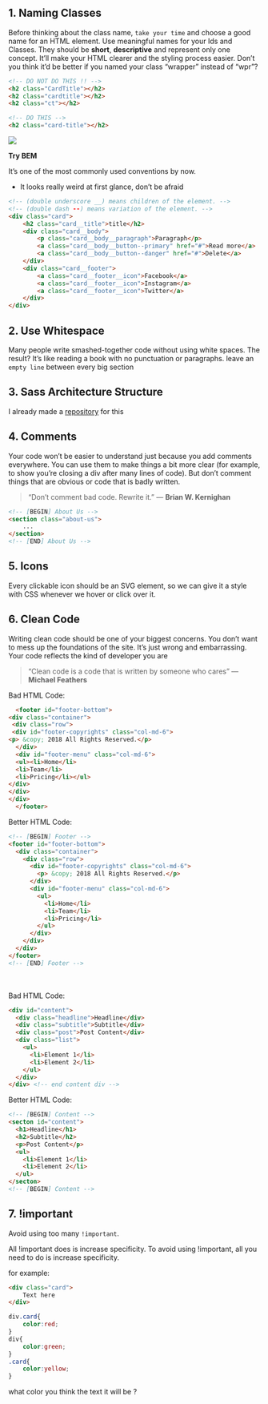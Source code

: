 ## 1. Naming Classes

Before thinking about the class name, `take your time` and choose a good name for an HTML element.
Use meaningful names for your Ids and Classes. They should be **short**, **descriptive** and represent only one concept.
It’ll make your HTML clearer and the styling process easier.
Don’t you think it’d be better if you named your class “wrapper” instead of “wpr”?

```html
<!-- DO NOT DO THIS !! -->
<h2 class="CardTitle"></h2>
<h2 class="cardtitle"></h2>
<h2 class="ct"></h2>

<!-- DO THIS -->
<h2 class="card-title"></h2>
```

<img src="https://miro.medium.com/max/640/1*RrFFM_EwTp3RVKUFuViqFw.gif" />

**Try BEM**

It’s one of the most commonly used conventions by now.

- It looks really weird at first glance, don’t be afraid

```html
<!-- (double underscore __) means children of the element. -->
<!-- (double dash --) means variation of the element. -->
<div class="card">
	<h2 class="card__title">title</h2>
	<div class="card__body">
		<p class="card__body__paragraph">Paragraph</p>
		<a class="card__body__button--primary" href="#">Read more</a>
		<a class="card__body__button--danger" href="#">Delete</a>
	</div>
	<div class="card__footer">
		<a class="card__footer__icon">Facebook</a>
		<a class="card__footer__icon">Instagram</a>
		<a class="card__footer__icon">Twitter</a>
	</div>
</div>
```


## 2. Use Whitespace

Many people write smashed-together code without using white spaces.
The result? It’s like reading a book with no punctuation or paragraphs.
leave an `empty line` between every big section


## 3. Sass Architecture Structure

I already made a <a href="https://github.com/0x1e0000/sass-structure.git">repository</a> for this


## 4. Comments

Your code won’t be easier to understand just because you add comments everywhere.
You can use them to make things a bit more clear (for example, to show you’re closing a div after many lines of code).
But don’t comment things that are obvious or code that is badly written.

> “Don’t comment bad code. Rewrite it.” — **Brian W. Kernighan**

```html
<!-- [BEGIN] About Us -->
<section class="about-us">
	...
</section>
<!-- [END] About Us -->
```

## 5. Icons

Every clickable icon should be an SVG element, so we can give it a style with CSS whenever we hover or click over it.


## 6. Clean Code

Writing clean code should be one of your biggest concerns.
You don’t want to mess up the foundations of the site. It’s just wrong and embarrassing.
Your code reflects the kind of developer you are

> “Clean code is a code that is written by someone who cares” — **Michael Feathers**


Bad HTML Code:
```html
  <footer id="footer-bottom">
<div class="container">
 <div class="row">
 <div id="footer-copyrights" class="col-md-6">
<p> &copy; 2018 All Rights Reserved.</p>
  </div>
  <div id="footer-menu" class="col-md-6">
  <ul><li>Home</li>
  <li>Team</li>
  <li>Pricing</li></ul>
</div>
</div>
</div>
  </footer>
```

Better HTML Code:

```html
<!-- [BEGIN] Footer -->
<footer id="footer-bottom">
  <div class="container">
    <div class="row">
      <div id="footer-copyrights" class="col-md-6">
        <p> &copy; 2018 All Rights Reserved.</p>
      </div>
      <div id="footer-menu" class="col-md-6">
        <ul>
          <li>Home</li>
          <li>Team</li>
          <li>Pricing</li>
        </ul>
      </div>
    </div>
  </div>
</footer>
<!-- [END] Footer -->
```
<br /><br />
Bad HTML Code:
```html
<div id="content">
  <div class="headline">Headline</div>
  <div class="subtitle">Subtitle</div>
  <div class="post">Post Content</div>
  <div class="list"> 
    <ul> 
      <li>Element 1</li> 
      <li>Element 2</li>
    </ul> 
  </div>
</div> <!-- end content div -->
```

Better HTML Code:

```html
<!-- [BEGIN] Content -->
<secton id="content">
  <h1>Headline</h1>
  <h2>Subtitle</h2>
  <p>Post Content</p>
  <ul> 
    <li>Element 1</li> 
    <li>Element 2</li>
  </ul> 
</secton>
<!-- [BEGIN] Content -->
```


## 7. !important

Avoid using too many `!important`.

All !important does is increase specificity.
To avoid using !important, all you need to do is increase specificity.

for example:
```html
<div class="card">
	Text here
</div>
```
```css
div.card{
	color:red;
}
div{
	color:green;
}
.card{
	color:yellow;
}
```
what color you think the text it will be ?
